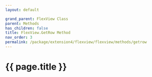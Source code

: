 ```yaml
---
layout: default

grand_parent: FlexView Class
parent: Methods
has_children: false
title: FlexView.GetRow Method
nav_order: 3
permalink: /package/extension4/flexview/flexview/methods/getrow
---
```

# {{ page.title }}

